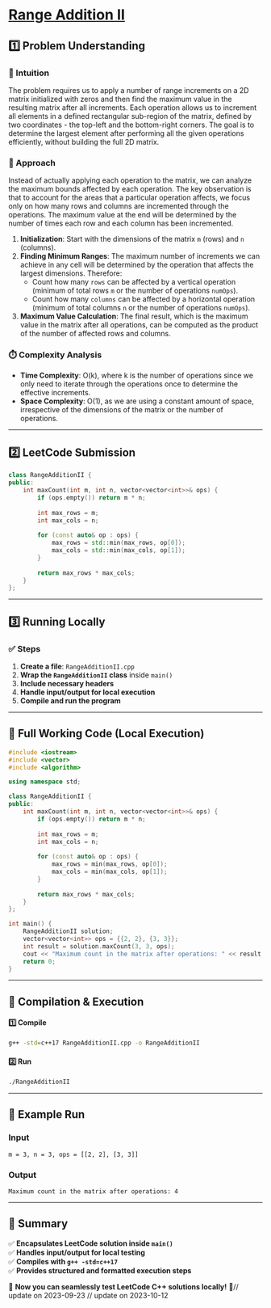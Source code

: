 # **[Range Addition II](https://leetcode.com/problems/range-addition-ii/description/)**  

## **1️⃣ Problem Understanding**  
### **📌 Intuition**  
The problem requires us to apply a number of range increments on a 2D matrix initialized with zeros and then find the maximum value in the resulting matrix after all increments. Each operation allows us to increment all elements in a defined rectangular sub-region of the matrix, defined by two coordinates - the top-left and the bottom-right corners. The goal is to determine the largest element after performing all the given operations efficiently, without building the full 2D matrix.  

### **🚀 Approach**  
Instead of actually applying each operation to the matrix, we can analyze the maximum bounds affected by each operation. The key observation is that to account for the areas that a particular operation affects, we focus only on how many rows and columns are incremented through the operations. The maximum value at the end will be determined by the number of times each row and each column has been incremented.

1. **Initialization**: Start with the dimensions of the matrix `m` (rows) and `n` (columns).
2. **Finding Minimum Ranges**: The maximum number of increments we can achieve in any cell will be determined by the operation that affects the largest dimensions. Therefore:
   - Count how many `rows` can be affected by a vertical operation (minimum of total rows `m` or the number of operations `numOps`).
   - Count how many `columns` can be affected by a horizontal operation (minimum of total columns `n` or the number of operations `numOps`).
3. **Maximum Value Calculation**: The final result, which is the maximum value in the matrix after all operations, can be computed as the product of the number of affected rows and columns.

### **⏱️ Complexity Analysis**  
- **Time Complexity**: O(k), where k is the number of operations since we only need to iterate through the operations once to determine the effective increments.
- **Space Complexity**: O(1), as we are using a constant amount of space, irrespective of the dimensions of the matrix or the number of operations.

---  

## **2️⃣ LeetCode Submission**  
```cpp
class RangeAdditionII {
public:
    int maxCount(int m, int n, vector<vector<int>>& ops) {
        if (ops.empty()) return m * n;
        
        int max_rows = m;
        int max_cols = n;
        
        for (const auto& op : ops) {
            max_rows = std::min(max_rows, op[0]);
            max_cols = std::min(max_cols, op[1]);
        }
        
        return max_rows * max_cols;
    }
};
```  

---  

## **3️⃣ Running Locally**  
### **✅ Steps**  
1. **Create a file**: `RangeAdditionII.cpp`  
2. **Wrap the `RangeAdditionII` class** inside `main()`  
3. **Include necessary headers**  
4. **Handle input/output for local execution**  
5. **Compile and run the program**  

---  

## **📝 Full Working Code (Local Execution)**  
```cpp
#include <iostream>
#include <vector>
#include <algorithm>

using namespace std;

class RangeAdditionII {
public:
    int maxCount(int m, int n, vector<vector<int>>& ops) {
        if (ops.empty()) return m * n;
        
        int max_rows = m;
        int max_cols = n;
        
        for (const auto& op : ops) {
            max_rows = min(max_rows, op[0]);
            max_cols = min(max_cols, op[1]);
        }
        
        return max_rows * max_cols;
    }
};

int main() {
    RangeAdditionII solution;
    vector<vector<int>> ops = {{2, 2}, {3, 3}};
    int result = solution.maxCount(3, 3, ops);
    cout << "Maximum count in the matrix after operations: " << result << endl; // Expected output: 4
    return 0;
}
```  

---  

## **🔧 Compilation & Execution**  
#### **1️⃣ Compile**  
```bash
g++ -std=c++17 RangeAdditionII.cpp -o RangeAdditionII
```  

#### **2️⃣ Run**  
```bash
./RangeAdditionII
```  

---  

## **🎯 Example Run**  
### **Input**  
```
m = 3, n = 3, ops = [[2, 2], [3, 3]]
```  
### **Output**  
```
Maximum count in the matrix after operations: 4
```  

---  

## **📌 Summary**  
✅ **Encapsulates LeetCode solution inside `main()`**  
✅ **Handles input/output for local testing**  
✅ **Compiles with `g++ -std=c++17`**  
✅ **Provides structured and formatted execution steps**  

🚀 **Now you can seamlessly test LeetCode C++ solutions locally!** 🚀// update on 2023-09-23
// update on 2023-10-12

